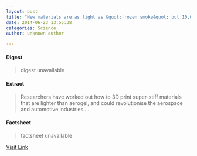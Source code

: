 ```yaml
---
layout: post
title: "New materials are as light as &quot;frozen smoke&quot; but 10,000 times stiffer"
date: 2014-06-23 13:55:38
categories: Science
author: unknown author

---
```



#### Digest
>digest unavailable

#### Extract
>Researchers have worked out how to 3D print super-stiff materials that are lighter than aerogel, and could revolutionise the aerospace and automotive industries....

#### Factsheet
>factsheet unavailable

[Visit Link](http://feeds.sciencealert.com.au/~r/sciencealert-latestnews/~3/DThyvGXwJ5Q/20142306-25723.html)


